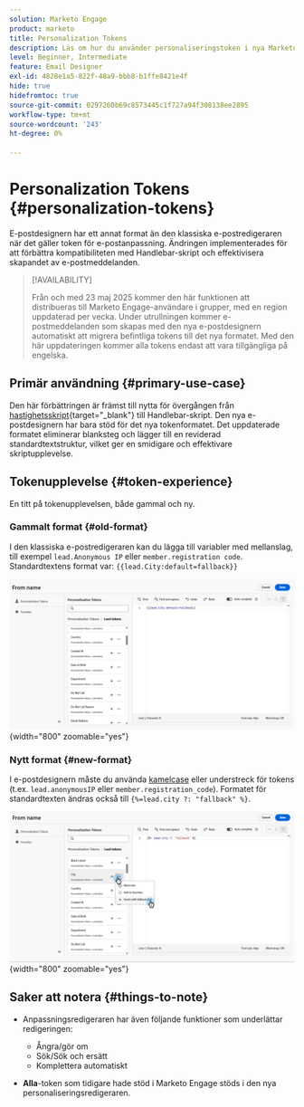```yaml
---
solution: Marketo Engage
product: marketo
title: Personalization Tokens
description: Läs om hur du använder personaliseringstoken i nya Marketo Engage Email Designer
level: Beginner, Intermediate
feature: Email Designer
exl-id: 4828e1a5-822f-48a9-bbb8-b1ffe8421e4f
hide: true
hidefromtoc: true
source-git-commit: 0297260b69c8573445c1f727a94f308138ee2895
workflow-type: tm+mt
source-wordcount: '243'
ht-degree: 0%

---
```


# Personalization Tokens {#personalization-tokens}

E-postdesignern har ett annat format än den klassiska e-postredigeraren när det gäller token för e-postanpassning. Ändringen implementerades för att förbättra kompatibiliteten med Handlebar-skript och effektivisera skapandet av e-postmeddelanden.

>[!AVAILABILITY]
>
>Från och med 23 maj 2025 kommer den här funktionen att distribueras till Marketo Engage-användare i grupper, med en region uppdaterad per vecka. Under utrullningen kommer e-postmeddelanden som skapas med den nya e-postdesignern automatiskt att migrera befintliga tokens till det nya formatet. Med den här uppdateringen kommer alla tokens endast att vara tillgängliga på engelska.

## Primär användning {#primary-use-case}

Den här förbättringen är främst till nytta för övergången från [hastighetsskript](https://experienceleague.adobe.com/sv/docs/marketo-developer/marketo/email-scripting){target="_blank"} till Handlebar-skript. Den nya e-postdesignern har bara stöd för det nya tokenformatet. Det uppdaterade formatet eliminerar blanksteg och lägger till en reviderad standardtextstruktur, vilket ger en smidigare och effektivare skriptupplevelse.

## Tokenupplevelse {#token-experience}

En titt på tokenupplevelsen, både gammal och ny.

### Gammalt format {#old-format}

I den klassiska e-postredigeraren kan du lägga till variabler med mellanslag, till exempel `lead.Anonymous IP` eller `member.registration code`. Standardtextens format var: `{{lead.City:default=fallback}}`

![](assets/personalization-tokens-1.png){width="800" zoomable="yes"}

### Nytt format {#new-format}

I e-postdesignern måste du använda [kamelcase](https://developer.mozilla.org/en-US/docs/Glossary/Camel_case) eller understreck för tokens (t.ex. `lead.anonymousIP` eller `member.registration_code`). Formatet för standardtexten ändras också till `{%=lead.city ?: "fallback" %}`.

![](assets/personalization-tokens-2.png){width="800" zoomable="yes"}

## Saker att notera {#things-to-note}

* Anpassningsredigeraren har även följande funktioner som underlättar redigeringen:

   * Ångra/gör om
   * Sök/Sök och ersätt
   * Komplettera automatiskt

* **Alla**-token som tidigare hade stöd i Marketo Engage stöds i den nya personaliseringsredigeraren.
